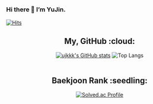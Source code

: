 # 
### Hi there 👋 I’m YuJin.
[![Hits](https://hits.seeyoufarm.com/api/count/incr/badge.svg?url=https%3A%2F%2Fgithub.com%2Fujkkk&count_bg=%238DB8DD&title_bg=%23555555&icon=&icon_color=%23E7E7E7&title=hits&edge_flat=false)](https://hits.seeyoufarm.com)
<br>
<div align="center">
  
<h2>My, GitHub :cloud:</h2>

[![ujkkk's GitHub stats](https://github-readme-stats.vercel.app/api?username=ujkkk&hide_title=true&show_icons=true&include_all_commits=true&disable_animations=true&theme=vue)](https://github.com/anuraghazra/github-readme-stats)
![Top Langs](https://github-readme-stats.vercel.app/api/top-langs/?username=ujkkk&layout=compact)
<br><br>

<h2>Baekjoon Rank :seedling:</h2>

[![Solved.ac Profile](http://mazassumnida.wtf/api/v2/generate_badge?boj=kuj0111)](https://solved.ac/kuj0111/)

</div>

<!--
<br><br>
<h2> 🏆 Awardes</h2>

- 🥇 [2022. 09. 24] 제 18회 한성 공학 경진대회 **금상**
- 🥈 [2022. 12. 15] 제 20회 임베디드 경진 대회 **자유공모 부문 우수상**
- 🏆 [2022. 12. 15] 제 20회 임베디드 경진 대회 **우수 연구노트상 부문 수상**
- 🥇 [2023. 02. 20] 제 7회 한성대학교 **C&C Festival**(창의융합성과 경진대회) **대상**
- 🥇 [2023. 06. 03] 23 한성대학교 컴퓨터공학부 캡스톤디자인 **작품 발표회 최우수상**
- 🥇 [2023. 08. 11] 제 8회 한성대학교 **C&C Festival**(창의융합성과 경진대회) **대상**
- 🥈 [2023. 09. 26] 제 19회 한성 공학 경진대회 **은상**
-->
